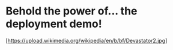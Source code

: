# Behold the power of... the deployment demo!

[https://upload.wikimedia.org/wikipedia/en/b/bf/Devastator2.jpg]
